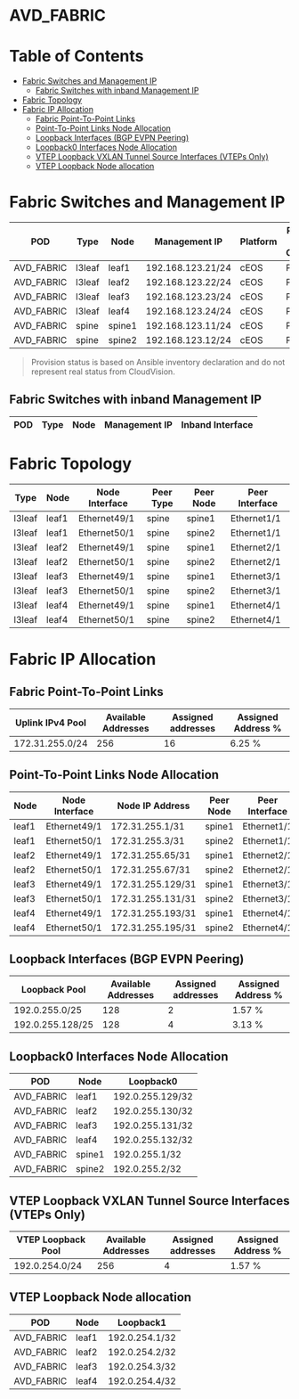 # AVD_FABRIC

# Table of Contents

- [Fabric Switches and Management IP](#fabric-switches-and-management-ip)
  - [Fabric Switches with inband Management IP](#fabric-switches-with-inband-management-ip)
- [Fabric Topology](#fabric-topology)
- [Fabric IP Allocation](#fabric-ip-allocation)
  - [Fabric Point-To-Point Links](#fabric-point-to-point-links)
  - [Point-To-Point Links Node Allocation](#point-to-point-links-node-allocation)
  - [Loopback Interfaces (BGP EVPN Peering)](#loopback-interfaces-bgp-evpn-peering)
  - [Loopback0 Interfaces Node Allocation](#loopback0-interfaces-node-allocation)
  - [VTEP Loopback VXLAN Tunnel Source Interfaces (VTEPs Only)](#vtep-loopback-vxlan-tunnel-source-interfaces-vteps-only)
  - [VTEP Loopback Node allocation](#vtep-loopback-node-allocation)

# Fabric Switches and Management IP

| POD | Type | Node | Management IP | Platform | Provisioned in CloudVision |
| --- | ---- | ---- | ------------- | -------- | -------------------------- |
| AVD_FABRIC | l3leaf | leaf1 | 192.168.123.21/24 | cEOS | Provisioned |
| AVD_FABRIC | l3leaf | leaf2 | 192.168.123.22/24 | cEOS | Provisioned |
| AVD_FABRIC | l3leaf | leaf3 | 192.168.123.23/24 | cEOS | Provisioned |
| AVD_FABRIC | l3leaf | leaf4 | 192.168.123.24/24 | cEOS | Provisioned |
| AVD_FABRIC | spine | spine1 | 192.168.123.11/24 | cEOS | Provisioned |
| AVD_FABRIC | spine | spine2 | 192.168.123.12/24 | cEOS | Provisioned |

> Provision status is based on Ansible inventory declaration and do not represent real status from CloudVision.

## Fabric Switches with inband Management IP
| POD | Type | Node | Management IP | Inband Interface |
| --- | ---- | ---- | ------------- | ---------------- |

# Fabric Topology

| Type | Node | Node Interface | Peer Type | Peer Node | Peer Interface |
| ---- | ---- | -------------- | --------- | ----------| -------------- |
| l3leaf | leaf1 | Ethernet49/1 | spine | spine1 | Ethernet1/1 |
| l3leaf | leaf1 | Ethernet50/1 | spine | spine2 | Ethernet1/1 |
| l3leaf | leaf2 | Ethernet49/1 | spine | spine1 | Ethernet2/1 |
| l3leaf | leaf2 | Ethernet50/1 | spine | spine2 | Ethernet2/1 |
| l3leaf | leaf3 | Ethernet49/1 | spine | spine1 | Ethernet3/1 |
| l3leaf | leaf3 | Ethernet50/1 | spine | spine2 | Ethernet3/1 |
| l3leaf | leaf4 | Ethernet49/1 | spine | spine1 | Ethernet4/1 |
| l3leaf | leaf4 | Ethernet50/1 | spine | spine2 | Ethernet4/1 |

# Fabric IP Allocation

## Fabric Point-To-Point Links

| Uplink IPv4 Pool | Available Addresses | Assigned addresses | Assigned Address % |
| ---------------- | ------------------- | ------------------ | ------------------ |
| 172.31.255.0/24 | 256 | 16 | 6.25 % |

## Point-To-Point Links Node Allocation

| Node | Node Interface | Node IP Address | Peer Node | Peer Interface | Peer IP Address |
| ---- | -------------- | --------------- | --------- | -------------- | --------------- |
| leaf1 | Ethernet49/1 | 172.31.255.1/31 | spine1 | Ethernet1/1 | 172.31.255.0/31 |
| leaf1 | Ethernet50/1 | 172.31.255.3/31 | spine2 | Ethernet1/1 | 172.31.255.2/31 |
| leaf2 | Ethernet49/1 | 172.31.255.65/31 | spine1 | Ethernet2/1 | 172.31.255.64/31 |
| leaf2 | Ethernet50/1 | 172.31.255.67/31 | spine2 | Ethernet2/1 | 172.31.255.66/31 |
| leaf3 | Ethernet49/1 | 172.31.255.129/31 | spine1 | Ethernet3/1 | 172.31.255.128/31 |
| leaf3 | Ethernet50/1 | 172.31.255.131/31 | spine2 | Ethernet3/1 | 172.31.255.130/31 |
| leaf4 | Ethernet49/1 | 172.31.255.193/31 | spine1 | Ethernet4/1 | 172.31.255.192/31 |
| leaf4 | Ethernet50/1 | 172.31.255.195/31 | spine2 | Ethernet4/1 | 172.31.255.194/31 |

## Loopback Interfaces (BGP EVPN Peering)

| Loopback Pool | Available Addresses | Assigned addresses | Assigned Address % |
| ------------- | ------------------- | ------------------ | ------------------ |
| 192.0.255.0/25 | 128 | 2 | 1.57 % |
| 192.0.255.128/25 | 128 | 4 | 3.13 % |

## Loopback0 Interfaces Node Allocation

| POD | Node | Loopback0 |
| --- | ---- | --------- |
| AVD_FABRIC | leaf1 | 192.0.255.129/32 |
| AVD_FABRIC | leaf2 | 192.0.255.130/32 |
| AVD_FABRIC | leaf3 | 192.0.255.131/32 |
| AVD_FABRIC | leaf4 | 192.0.255.132/32 |
| AVD_FABRIC | spine1 | 192.0.255.1/32 |
| AVD_FABRIC | spine2 | 192.0.255.2/32 |

## VTEP Loopback VXLAN Tunnel Source Interfaces (VTEPs Only)

| VTEP Loopback Pool | Available Addresses | Assigned addresses | Assigned Address % |
| --------------------- | ------------------- | ------------------ | ------------------ |
| 192.0.254.0/24 | 256 | 4 | 1.57 % |

## VTEP Loopback Node allocation

| POD | Node | Loopback1 |
| --- | ---- | --------- |
| AVD_FABRIC | leaf1 | 192.0.254.1/32 |
| AVD_FABRIC | leaf2 | 192.0.254.2/32 |
| AVD_FABRIC | leaf3 | 192.0.254.3/32 |
| AVD_FABRIC | leaf4 | 192.0.254.4/32 |
